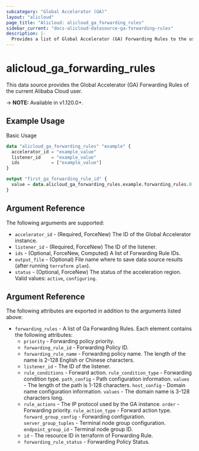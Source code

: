 ```yaml
---
subcategory: "Global Accelerator (GA)"
layout: "alicloud"
page_title: "Alicloud: alicloud_ga_forwarding_rules"
sidebar_current: "docs-alicloud-datasource-ga-forwarding-rules"
description: |-
  Provides a list of Global Accelerator (GA) Forwarding Rules to the user.
---
```


# alicloud\_ga\_forwarding\_rules

This data source provides the Global Accelerator (GA) Forwarding Rules of the current Alibaba Cloud user.

-> **NOTE:** Available in v1.120.0+.

## Example Usage

Basic Usage

```terraform
data "alicloud_ga_forwarding_rules" "example" {
  accelerator_id = "example_value"
  listener_id    = "example_value"
  ids            = ["example_value"]
}

output "first_ga_forwarding_rule_id" {
  value = data.alicloud_ga_forwarding_rules.example.forwarding_rules.0.id
}
```

## Argument Reference

The following arguments are supported:

* `accelerator_id` - (Required, ForceNew) The ID of the Global Accelerator instance.
* `listener_id` - (Required, ForceNew) The ID of the listener.
* `ids` - (Optional, ForceNew, Computed)  A list of Forwarding Rule IDs.
* `output_file` - (Optional) File name where to save data source results (after running `terraform plan`).
* `status` - (Optional, ForceNew)  The status of the acceleration region. Valid values: `active`, `configuring`.

## Argument Reference

The following attributes are exported in addition to the arguments listed above:

* `forwarding_rules` - A list of Ga Forwarding Rules. Each element contains the following attributes:
	* `priority` -  Forwarding policy priority.
	* `forwarding_rule_id` - Forwarding Policy ID.
	* `forwarding_rule_name` - Forwarding policy name. The length of the name is 2-128 English or Chinese characters.
	* `listener_id` - The ID of the listener.
	* `rule_conditions` -  Forward action.
	    `rule_condition_type` - Forwarding condition type.
	    `path_config` - Path configuration information.
	        `values` - The length of the path is 1-128 characters.
	    `host_config` - Domain name configuration information.
	        `values` - The domain name is 3-128 characters long.
	* `rule_actions` - The IP protocol used by the GA instance.
	    `order` - Forwarding priority.
	    `rule_action_type` - Forward action type.
	    `forward_group_config` - Forwarding configuration.
	        `server_group_tuples` - Terminal node group configuration.
	            `endpoint_group_id` - Terminal node group ID.
	* `id` -  The resource ID in terraform of Forwarding Rule.
	* `forwarding_rule_status` -  Forwarding Policy Status.
